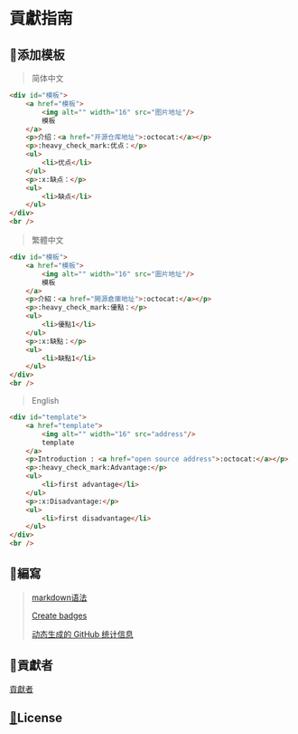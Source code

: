 # 貢獻指南
## :memo:添加模板

> 简体中文

```html
<div id="模板">
    <a href="模板">
        <img alt="" width="16" src="图片地址"/>
        模板
    </a>
    <p>介绍：<a href="开源仓库地址">:octocat:</a></p>
    <p>:heavy_check_mark:优点：</p>
    <ul>
        <li>优点</li>
    </ul>
    <p>:x:缺点：</p>
    <ul>
        <li>缺点</li>
    </ul>
</div>
<br />
```

> 繁體中文

```html
<div id="模板">
    <a href="模板">
        <img alt="" width="16" src="圖片地址"/>
        模板
    </a>
    <p>介紹：<a href="開源倉庫地址">:octocat:</a></p>
    <p>:heavy_check_mark:優點：</p>
    <ul>
        <li>優點1</li>
    </ul>
    <p>:x:缺點：</p>
    <ul>
        <li>缺點1</li>
    </ul>
</div>
<br />
```

> English

```html
<div id="template">
    <a href="template">
        <img alt="" width="16" src="address"/>
        template
    </a>
    <p>Introduction : <a href="open source address">:octocat:</a></p>
    <p>:heavy_check_mark:Advantage:</p>
    <ul>
        <li>first advantage</li>
    </ul>
    <p>:x:Disadvantage:</p>
    <ul>
        <li>first disadvantage</li>
    </ul>
</div>
<br />
```

## :book:編寫

> [markdown语法](https://github.com/guodongxiaren/README)
> 
> [Create badges](https://shields.io/)
> 
> [动态生成的 GitHub 统计信息](https://github.com/anuraghazra/github-readme-stats)

## :two_men_holding_hands:貢獻者
<a href="https://github.com/verloren-droom/Kokea/graphs/contributors">貢獻者</a>

## <a href="LICENSE">:page_with_curl:</a>License
